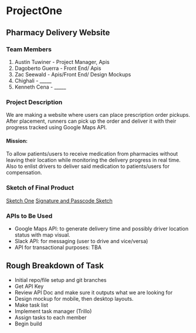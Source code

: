 # ProjectOne

## Pharmacy Delivery Website

### Team Members

1. Austin Tuwiner - Project Manager, Apis
2. Dagoberto Guerra - Front End/ Apis 
3. Zac Seewald - Apis/Front End/ Design Mockups
4. Chighali - _____
5. Kenneth Cena - _____

### Project Description

We are making a website where users can place prescription order pickups. After placement, runners can pick up the order and deliver it with their progress tracked using Google Maps API.

#### Mission: 

To allow patients/users to receive medication from pharmacies without leaving their location while monitoring the delivery progress in real time. Also to enlist drivers to deliver said medication to patients/users for compensation. 

### Sketch of Final Product

[Sketch One](https://github.com/zaxblackdragon/ProjectOne/blob/master/assets/ProjectImage1.jpg)
[Signature and Passcode Sketch](https://github.com/zaxblackdragon/ProjectOne/blob/master/assets/ProjectImage2.jpg)

### APIs to Be Used
- Google Maps API: to generate delivery time and possibly driver location status with map visual.
- Slack API: for messaging (user to drive and vice/versa)
- API for transactional purposes: TBA

## Rough Breakdown of Task
- Initial repo/file setup and git branches
- Get API Key
- Review API Doc and make sure it outputs what we are looking for
- Design mockup for mobile, then desktop layouts.
- Make task list
- Implement task manager (Trillo)
- Assign tasks to each member
- Begin build
